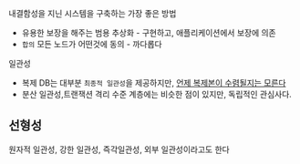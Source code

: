 내결함성을 지닌 시스템을 구축하는 가장 좋은 방법
- 유용한 보장을 해주는 범용 추상화 - 구현하고, 애플리케이션에서 보장에 의존
- `합의` 모든 노드가 어떤것에 동의 - 까다롭다

일관성
- 복제 DB는 대부분 `최종적 일관성`을 제공하지만, <u>언제 복제본이 수렴될지는 모른다</u>
- 분산 일관성,트랜잭션 격리 수준 계층에는 비슷한 점이 있지만, 독립적인 관심사다.

## 선형성
원자적 일관성, 강한 일관성, 즉각일관성, 외부 일관성이라고도 한다
